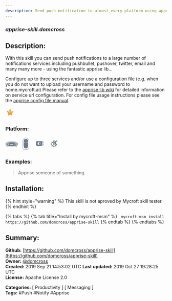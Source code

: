```yaml
---
description: Send push notification to almost every platform using apprise lib
---
```


### _apprise-skill.domcross_  
## Description:  
With this skill you can send push notifications to a large number of notifications services including pushbullet, pushover, twitter, email and many many more - using the fantastic apprise lib...

Configure up to three services and/or use a configuration file (e.g. when you do not want to upload your username and password to home.mycroft.ai)
Please refer to the [apprise lib wiki](https://github.com/caronc/apprise/wiki) for detailed information on service url configuration.
For config file usage instructions please see the [apprise config file manual](https://github.com/caronc/apprise/wiki/config).  
  
![](../.gitbook/assets/star.png)  
  
### Platform:  
 ![Mark I](../.gitbook/assets/mark-1-icon.png)  ![Mark II](../.gitbook/assets/mark-2-icon.png)  ![Picroft](../.gitbook/assets/picroft-icon.png)  ![plasmoid](../.gitbook/assets/kde.png)   
### Examples:  
> Apprise someone of something.  
  
## Installation:  
{% hint style="warning" %}
This skill is not aproved by Mycroft skill tester.
{% endhint %}
    
{% tabs %}
{% tab title="Install by mycroft-msm" %}
``` mycroft-msm install https://github.com/domcross/apprise-skill```
{% endtab %}
  {% endtabs %}
    
## Summary:  
**Github:** [https://github.com/domcross/apprise-skill](https://github.com/domcross/apprise-skill)  
**Owner:** [@domcross](https://github.com/domcross)  
**Created:** 2019 Sep 21 14:53:02 UTC  **Last updated:** 2019 Oct 27 19:28:25 UTC  
**License:** Apache License 2.0  
  
**Categories:** [ Productivity ] [ Messaging ]   
**Tags:** \#Push \#Notify \#Apprise   
